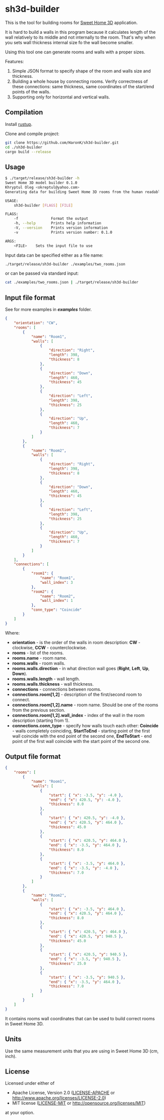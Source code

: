 # sh3d-builder

This is the tool for building rooms for [Sweet Home 3D](http://www.sweethome3d.com/) application.

It is hard to build a walls in this program because it calculates length of the wall relatively to its middle and not internally to the room.
That's why when you sets wall thickness internal size fo the wall become smaller.

Using this tool one can generate rooms and walls with a proper sizes.

Features:

1. Simple JSON format to specify shape of the room and walls size and thickness.
2. Building a whole house by connecting rooms. Verify correctness of these connections: same thickness, same coordinates of the start/end points of the walls.
3. Supporting only for horizontal and vertical walls.

## Compilation

Install [rustup](https://rustup.rs/).

Clone and compile project:

```bash
git clone https://github.com/HaronK/sh3d-builder.git
cd ./sh3d-builder
cargo build --release
```

## Usage

```bash
$ ./target/release/sh3d-builder -h
Sweet Home 3D model builder 0.1.0
Khryptul Oleg <okreptul@yahoo.com>
Generating data for building Sweet Home 3D rooms from the human readable description.

USAGE:
    sh3d-builder [FLAGS] [FILE]

FLAGS:
    -f               Format the output
    -h, --help       Prints help information
    -V, --version    Prints version information
    -v               Prints version number: 0.1.0

ARGS:
    <FILE>    Sets the input file to use
```

Input data can be specified either as a file name:

```bash
./target/release/sh3d-builder ./examples/two_rooms.json
```

or can be passed via standard input:

```bash
cat ./examples/two_rooms.json | ./target/release/sh3d-builder
```

## Input file format

See for more examples in **_examples_** folder.

```json
{
    "orientation": "CW",
    "rooms": [
        {
            "name": "Room1",
            "walls": [
                {
                    "direction": "Right",
                    "length": 398,
                    "thickness": 8
                },
                {
                    "direction": "Down",
                    "length": 460,
                    "thickness": 45
                },
                {
                    "direction": "Left",
                    "length": 398,
                    "thickness": 25
                },
                {
                    "direction": "Up",
                    "length": 460,
                    "thickness": 7
                }
            ]
        },
        {
            "name": "Room2",
            "walls": [
                {
                    "direction": "Right",
                    "length": 398,
                    "thickness": 8
                },
                {
                    "direction": "Down",
                    "length": 460,
                    "thickness": 45
                },
                {
                    "direction": "Left",
                    "length": 398,
                    "thickness": 25
                },
                {
                    "direction": "Up",
                    "length": 460,
                    "thickness": 7
                }
            ]
        }
    ],
    "connections": [
        {
            "room1": {
                "name": "Room1",
                "wall_index": 3
            },
            "room2": {
                "name": "Room2",
                "wall_index": 1
            },
            "conn_type": "Coincide"
        }
    ]
}
```

Where:

* **orientation** - is the order of the walls in room description: **CW** -clockwise, **CCW** - counterclockwise.
* **rooms** - list of the rooms.
* **rooms.name** -  room name.
* **rooms.walls** - room walls.
* **rooms.walls.direction** - in what direction wall goes (**Right**, **Left**, **Up**, **Down**).
* **rooms.walls.length** - wall length.
* **rooms.walls.thickness** - wall thickness.
* **connections** - connections between rooms.
* **connections.room[1,2]** - description of the first/second room to connect.
* **connections.room[1,2].name** - room name. Should be one of the rooms from the previous section.
* **connections.room[1,2].wall_index** - index of the wall in the room description (starting from 1).
* **connections.conn_type** - specify how walls touch each other: **Coincide** - walls completely coinciding, **StartToEnd** - starting point of the first wall coincide with the end point of the second one, **EndToStart** - end point of the first wall coincide with the start point of the second one.

## Output file format

```json
{
    "rooms": [
        {
            "name": "Room1",
            "walls": [
                {
                    "start": { "x": -3.5, "y": -4.0 },
                    "end": { "x": 420.5, "y": -4.0 },
                    "thickness": 8.0
                },
                {
                    "start": { "x": 420.5, "y": -4.0 },
                    "end": { "x": 420.5, "y": 464.0 },
                    "thickness": 45.0
                },
                {
                    "start": { "x": 420.5, "y": 464.0 },
                    "end": { "x": -3.5, "y": 464.0 },
                    "thickness": 8.0
                },
                {
                    "start": { "x": -3.5, "y": 464.0 },
                    "end": { "x": -3.5, "y": -4.0 },
                    "thickness": 7.0
                }
            ]
        },
        {
            "name": "Room2",
            "walls": [
                {
                    "start": { "x": -3.5, "y": 464.0 },
                    "end": { "x": 420.5, "y": 464.0 },
                    "thickness": 8.0
                },
                {
                    "start": { "x": 420.5, "y": 464.0 },
                    "end": { "x": 420.5, "y": 940.5 },
                    "thickness": 45.0
                },
                {
                    "start": { "x": 420.5, "y": 940.5 },
                    "end": { "x": -3.5, "y": 940.5 },
                    "thickness": 25.0
                },
                {
                    "start": { "x": -3.5, "y": 940.5 },
                    "end": { "x": -3.5, "y": 464.0 },
                    "thickness": 7.0
                }
            ]
        }
    ]
}
```

It contains rooms wall coordinates that can be used to build correct rooms in Sweet Home 3D.

## Units

Use the same measurement units that you are using in Sweet Home 3D (cm, inch).

## License

Licensed under either of

- Apache License, Version 2.0 ([LICENSE-APACHE](LICENSE-APACHE) or
  http://www.apache.org/licenses/LICENSE-2.0)
- MIT license ([LICENSE-MIT](LICENSE-MIT) or http://opensource.org/licenses/MIT)

at your option.
